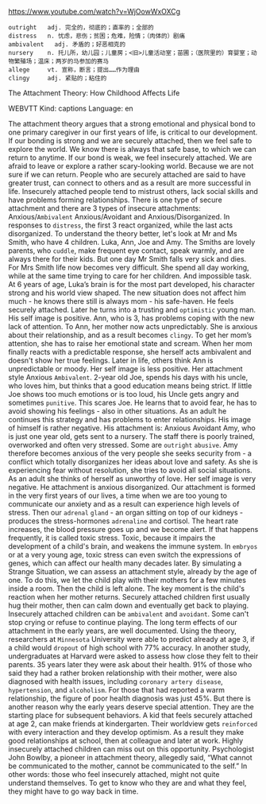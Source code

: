 https://www.youtube.com/watch?v=WjOowWxOXCg 

```            
outright   adj. 完全的，彻底的；直率的；全部的
distress   n. 忧虑，悲伤；贫困；危难，险情；（肉体的）剧痛  
ambivalent   adj. 矛盾的；好恶相克的  
nursery    n. 托儿所，幼儿园；儿童房；<旧>儿童活动室；苗圃；（医院里的）育婴室；动物繁殖场；温床；两岁的马参加的赛马
allege     vt. 宣称，断言；提出……作为理由
clingy     adj. 紧贴的；粘住的
```

The Attachment Theory: How Childhood Affects Life 

WEBVTT Kind: captions Language: en 

The attachment theory argues that a strong emotional and physical bond to one primary caregiver in our first years of life, is critical to our development. If our bonding is strong and we are securely attached, then we feel safe to explore the world. We know there is always that safe base, to which we can return to anytime. If our bond is weak, we feel insecurely attached. We are afraid to leave or explore a rather scary-looking world. Because we are not sure if we can return. People who are securely attached are said to have greater trust, can connect to others and as a result are more successful in life. Insecurely attached people tend to mistrust others, lack social skills and have problems forming relationships. There is one type of secure attachment and there are 3 types of insecure attachments: Anxious/`Ambivalent` Anxious/Avoidant and Anxious/Disorganized. In responses to `distress`, the first 3 react organized, while the last acts disorganized. To understand the theory better, let's look at Mr and Ms Smith, who have 4 children. Luka, Ann, Joe and Amy. The Smiths are lovely parents, who `cuddle`, make frequent eye contact, speak warmly, and are always there for their kids. But one day Mr Smith falls very sick and dies. For Mrs Smith life now becomes very difficult. She spend all day working, while at the same time trying to care for her children. And impossible task. At 6 years of age, Luka’s brain is for the most part developed, his character strong and his world view shaped. The new situation does not affect him much - he knows there still is always mom - his safe-haven. He feels securely attached. Later he turns into a trusting and `optimistic` young man. His self image is positive. Ann, who is 3, has problems coping with the new lack of attention. To Ann, her mother now acts unpredictably. She is anxious about their relationship, and as a result becomes `clingy`. To get her mom’s attention, she has to raise her emotional state and scream. When her mom finally reacts with a predictable response, she herself acts ambivalent and doesn't show her true feelings. Later in life, others think Ann is unpredictable or moody. Her self image is less positive. Her attachment style Anxious `Ambivalent`. 2-year old Joe, spends his days with his uncle, who loves him, but thinks that a good education means being strict. If little Joe shows too much emotions or is too loud, his Uncle gets angry and sometimes `punitive`. This scares Joe. He learns that to avoid fear, he has to avoid showing his feelings - also in other situations. As an adult he continues this strategy and has problems to enter relationships. His image of himself is rather negative. His attachment is: Anxious Avoidant Amy, who is just one year old, gets sent to a nursery. The staff there is poorly trained, overworked and often very stressed. Some are `outright` `abusive`. Amy therefore becomes anxious of the very people she seeks security from - a conflict which totally disorganizes her ideas about love and safety. As she is experiencing fear without resolution, she tries to avoid all social situations. As an adult she thinks of herself as unworthy of love. Her self image is very negative. He attachment is anxious disorganized. Our attachment is formed in the very first years of our lives, a time when we are too young to communicate our anxiety and as a result can experience high levels of stress. Then our `adrenal` `gland` - an organ sitting on top of our kidneys - produces the stress-hormones `adrenaline` and cortisol. The heart rate increases, the blood pressure goes up and we become alert. If that happens frequently, it is called toxic stress. Toxic, because it impairs the development of a child's brain, and weakens the immune system. In `embryos` or at a very young age, toxic stress can even switch the expressions of genes, which can affect our health many decades later. By simulating a Strange Situation, we can assess an attachment style, already by the age of one. To do this, we let the child play with their mothers for a few minutes inside a room. Then the child is left alone. The key moment is the child's reaction when her mother returns. Securely attached children first usually hug their mother, then can calm down and eventually get back to playing. Insecurely attached children can be `ambivalent` and `avoidant`. Some can't stop crying or refuse to continue playing. The long term effects of our attachment in the early years, are well documented. Using the theory, researchers at `Minnesota` University were able to predict already at age 3, if a child would `dropout` of high school with 77% accuracy. In another study, undergraduates at Harvard were asked to assess how close they felt to their parents. 35 years later they were ask about their health. 91% of those who said they had a rather broken relationship with their mother, were also diagnosed with health issues, including `coronary artery disease`, `hypertension`, and `alcoholism`. For those that had reported a warm relationship, the figure of poor health diagnosis was just 45%. But there is another reason why the early years deserve special attention. They are the starting place for subsequent behaviors. A kid that feels securely attached at age 2, can make friends at kindergarten. Their worldview gets `reinforced` with every interaction and they develop optimism. As a result they make good relationships at school, then at colleague and later at work. Highly insecurely attached children can miss out on this opportunity. Psychologist John Bowlby, a pioneer in attachment theory, allegedly said, “What cannot be communicated to the mother, cannot be communicated to the self.” In other words: those who feel insecurely attached, might not quite understand themselves. To get to know who they are and what they feel, they might have to go way back in time. 
